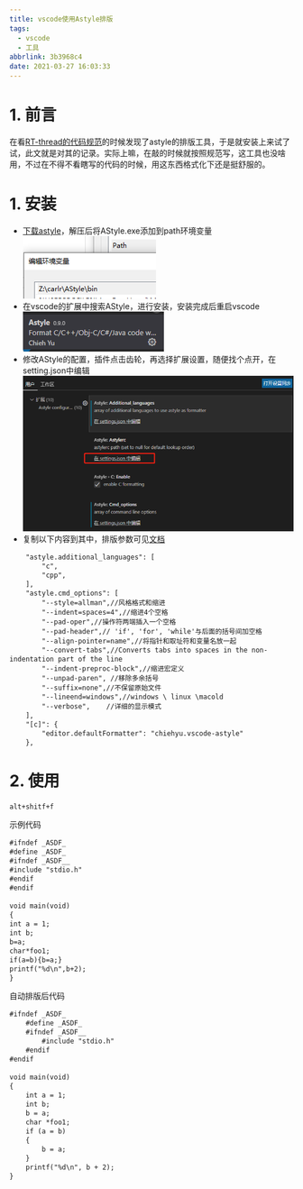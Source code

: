 ```yaml
---
title: vscode使用Astyle排版
tags:
  - vscode
  - 工具
abbrlink: 3b3968c4
date: 2021-03-27 16:03:33
---
```


# 1. 前言
在看[RT-thread的代码规范](https://github.com/RT-Thread/rt-thread/blob/master/documentation/coding_style_cn.md)的时候发现了astyle的排版工具，于是就安装上来试了试，此文就是对其的记录。实际上嘛，在敲的时候就按照规范写，这工具也没啥用，不过在不得不看瞎写的代码的时候，用这东西格式化下还是挺舒服的。
<!-- more -->

# 1. 安装
* [下载astyle](https://sourceforge.net/projects/astyle/files/)，解压后将AStyle.exe添加到path环境变量
![](vscode使用Astyle排版/p_1.png)
* 在vscode的扩展中搜索AStyle，进行安装，安装完成后重启vscode
![](vscode使用Astyle排版/p_2.png)
* 修改AStyle的配置，插件点击齿轮，再选择扩展设置，随便找个点开，在setting.json中编辑
![](vscode使用Astyle排版/p_3.png)
* 复制以下内容到其中，排版参数可见[文档](http://astyle.sourceforge.net/astyle.html#_Option_Files)
```
    "astyle.additional_languages": [
        "c",
        "cpp",
    ],
    "astyle.cmd_options": [
        "--style=allman",//风格格式和缩进
        "--indent=spaces=4",//缩进4个空格
        "--pad-oper",//操作符两端插入一个空格
        "--pad-header",// 'if', 'for', 'while'与后面的括号间加空格
        "--align-pointer=name",//将指针和取址符和变量名放一起
        "--convert-tabs",//Converts tabs into spaces in the non-indentation part of the line
        "--indent-preproc-block",//缩进宏定义
        "--unpad-paren", //移除多余括号
        "--suffix=none",//不保留原始文件
        "--lineend=windows",//windows \ linux \macold
        "--verbose",    //详细的显示模式
    ],
    "[c]": {
        "editor.defaultFormatter": "chiehyu.vscode-astyle"
    },
```

# 2. 使用
```
alt+shitf+f
```
示例代码
```
#ifndef _ASDF_
#define _ASDF_
#ifndef _ASDF__
#include "stdio.h"
#endif
#endif

void main(void)
{
int a = 1;
int b;
b=a;
char*foo1;
if(a=b){b=a;}
printf("%d\n",b+2);
}
```
自动排版后代码
```
#ifndef _ASDF_
    #define _ASDF_
    #ifndef _ASDF__
        #include "stdio.h"
    #endif
#endif

void main(void)
{
    int a = 1;
    int b;
    b = a;
    char *foo1;
    if (a = b)
    {
        b = a;
    }
    printf("%d\n", b + 2);
}
```